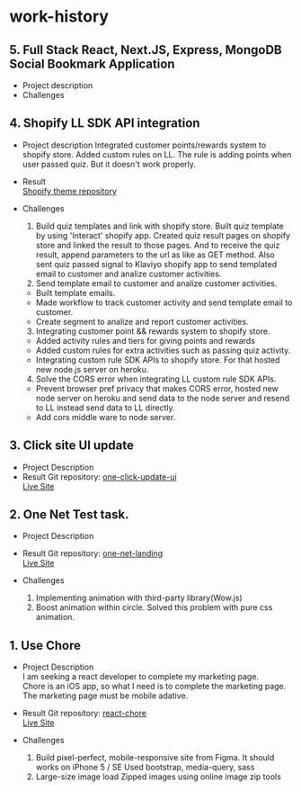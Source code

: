 # work-history
## 5. Full Stack React, Next.JS, Express, MongoDB Social Bookmark Application
  - Project description
  - Challenges
## 4. Shopify LL SDK API integration
  - Project description
    Integrated customer points/rewards system to shopify store. Added custom rules on LL. The rule is adding points when user passed quiz. But it doesn't work properly.
  - Result <br />
    [Shopify theme repository](https://github.com/Cardoso-topdev/advanced-shopify-theme)
    
  - Challenges
    1) Build quiz templates and link with shopify store.
      Built quiz template by using 'Interact' shopify app. Created quiz result pages on shopify store and linked the result to those pages. And to receive the quiz result, append parameters to the url as like as GET method. Also sent quiz passed signal to Klaviyo shopify app to send templated email to customer and analize customer activities.
    2) Send template email to customer and analize customer activities.
      - Built template emails.
      - Made workflow to track customer activity and send template email to customer.  
      - Create segment to analize and report customer activities.
    3) Integrating customer point && rewards system to shopify store.
      - Added activity rules and tiers for giving points and rewards
      - Added custom rules for extra activities such as passing quiz activity.
      - Integrating custom rule SDK APIs to shopify store. For that hosted new node.js server on heroku.
    4) Solve the CORS error when integrating LL custom rule SDK APIs.
      - Prevent browser pref privacy that makes CORS error, hosted new node server on heroku and send data to the node server and resend to LL instead send data to LL directly.
      - Add cors middle ware to node server.
## 3. Click site UI update
  - Project Description
  - Result
    Git repository: [one-click-update-ui](https://github.com/Cardoso-topdev/one-click-update-ui) <br />
    [Live Site](https://oscar-update-click.netlify.app/)
    
## 2. One Net Test task.
  - Project Description
    
  - Result
    Git repository: [one-net-landing](https://github.com/Cardoso-topdev/one-net-landing) <br />
    [Live Site](https://oscar-one-net-test.netlify.app/)
    
  - Challenges
    1) Implementing animation with third-party library(Wow.js)
    2) Boost animation within circle. Solved this problem with pure css animation.

## 1. Use Chore 
  - Project Description <br />
    I am seeking a react developer to complete my marketing page.<br />Chore is an iOS app, so what I need is to complete the marketing page.  The marketing page must be mobile adative.
  
  - Result
    Git repository: [react-chore](https://github.com/Cardoso-topdev/react-chore) <br/>
    [Live Site](https://usechore.netlify.app/)
   
  - Challenges
    1) Build pixel-perfect, mobile-responsive site from Figma. It should works on <addr>iPhone 5 / SE</addr>
      Used bootstrap, media-query, sass
    2) Large-size image load
      Zipped images using online image zip tools

